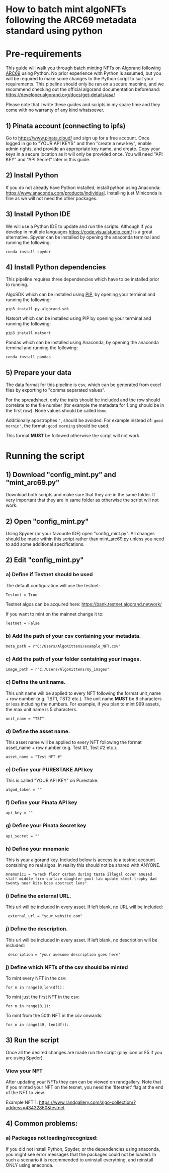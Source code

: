 # How to batch mint algoNFTs following the ARC69 metadata standard using python

# Pre-requirements
This guide will walk you through batch minting NFTs on Algorand following [ARC69](https://github.com/algokittens/arc69) using Python. No prior experience with Python is assumed, but you will be required to make some changes to the Python script to suit your requirements.
This pipeline should only be ran on a secure machine, and we recommend checking out the official algorand documentation beforehand: https://developer.algorand.org/docs/get-details/asa/

Please note that I write these guides and scripts in my spare time and they come with no warranty of any kind whatsoever.  

## 1) Pinata account (connecting to ipfs)

Go to https://www.pinata.cloud/ and sign up for a free account. Once logged in go to "YOUR API KEYS" and then "create a new key", enable admin rights, and provide an appropriate key name, and create. Copy your keys in a secure location as it will only be provided once. You will need "API KEY" and "API Secret" later in this guide.


## 2) Install Python

If you do not already have Python installed, install python using Anaconda: https://www.anaconda.com/products/individual. Installing just Miniconda is fine as we will not need the other packages. 

## 3) Install Python IDE
We will use a Python IDE to update and run the scripts. Although if you develop in multiple languages https://code.visualstudio.com/ is a great alternative. 
Spyder can be installed by opening the anaconda terminal and running the following:

```conda install spyder```


## 4) Install Python dependencies

This pipeline requires three dependencies which have to be installed prior to running.

AlgoSDK which can be installed using [PIP](https://pypi.org/), by opening your terminal and running the following:

```pip3 install py-algorand-sdk```

Natsort which can be installed using PIP by opening your terminal and running the following:

```pip3 install natsort```


Pandas which can be installed using Anaconda, by opening the anaconda terminal and running the following:

```conda install pandas```


## 5) Prepare your data

The data format for this pipeline is csv, which can be generated from excel files by exporting to "comma separated values".

For the spreadsheet, only the traits should be included and the row should correlate to the file number (for example the metadata for 1.png should be in the first row). None values should be called ```None```.

Additionally apostrophes ```'```, should be avoided. For example instead of: ```good mornin'```, the format: ```good morning``` should be used. 

This format **MUST** be followed otherwise the script will not work. 


# Running the script

## 1) Download "config_mint.py" and "mint_arc69.py"

Download both scripts and make sure that they are in the same folder. It very important that they are in same folder as otherwise the script will not work.

## 2) Open "config_mint.py"

Using Spyder (or your favourite IDE) open "config_mint.py". All changes should be made within this script rather than mint_arc69.py unless you need to add some additional specifications.

## 2) Edit "config_mint.py"

### a) Define if Testnet should be used
The default configuration will use the testnet:

``` Testnet = True ```

Testnet algos can be acquired here: https://bank.testnet.algorand.network/

If you want to mint on the mainnet change it to:

``` Testnet = False ```


### b) Add the path of your csv containing your metadata.

``` meta_path = r"C:/Users/AlgoKittens/example_NFT.csv" ```


### c) Add the path of your folder containing your images.

``` image_path = r"C:/Users/AlgoKittens/my_images" ```


### c) Define the unit name.
This unit name will be applied to every NFT following the format unit_name + row number (e.g. TST1, TST2 etc.). The unit name **MUST** be 8 characters or less including the numbers. For example, if you plan to mint 999 assets, the max unit name is 5 characters.

``` unit_name = "TST" ```

### d) Define the asset name.

This asset name will be applied to every NFT following the format asset_name + row number (e.g. Test #1, Test #2 etc.).

``` asset_name = "Test NFT #" ```

### e) Define your PURESTAKE API key
This is called "YOUR API KEY" on Purestake.

``` algod_token = "" ```


### f) Define your Pinata API key

``` api_key = "" ```

### g) Define your Pinata Secret key

``` api_secret = "" ```


### h) Define your mnemonic 
This is your algorand key. Included below is access to a testnet account containing no real algos. In reality this should not be shared with ANYONE.

```mnemonic1 = "wreck floor carbon during taste illegal cover amused staff middle firm surface daughter pool lab update steel trophy dad twenty near kite boss abstract lens" ```

### i) Define the external URL.
This url will be included in every asset. If left blank, no URL will be included:

``` external_url = "your_website.com"```


### j) Define the description.
This url will be included in every asset. If left blank, no description will be included:

``` description = "your awesome description goes here"```


### j) Define which NFTs of the csv should be minted
To mint every NFT in the csv:

``` for n in range(0,len(df)): ```


To mint just the first NFT in the csv:

``` for n in range(0,1): ```


To mint from the 50th NFT in the csv onwards:

``` for n in range(49, len(df)): ```


## 3) Run the script

Once all the desired changes are made run the script (play icon or F5 if you are using Spyder).


### View your NFT

After updating your NFTs they can can be viewed on randgallery. Note that if you minted your NFT on the tesnet, you need the '&testnet’ flag at the end of the NFT to view.

Example NFT 1:
https://www.randgallery.com/algo-collection/?address=43432860&testnet



## 4) Common problems:

### a) Packages not loading/recognized:

If you did not install Python, Spyder, or the dependencies using anaconda, you might see error messages that the packages could not be loaded. In such a scenario it is recommended to uninstall everything, and reinstall ONLY using anaconda.
